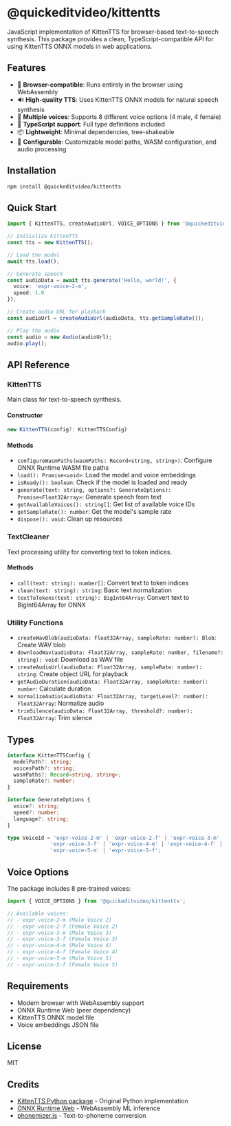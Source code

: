 # @quickeditvideo/kittentts

JavaScript implementation of KittenTTS for browser-based text-to-speech synthesis. This package provides a clean, TypeScript-compatible API for using KittenTTS ONNX models in web applications.

## Features

- 🎯 **Browser-compatible**: Runs entirely in the browser using WebAssembly
- 🔊 **High-quality TTS**: Uses KittenTTS ONNX models for natural speech synthesis
- 🎵 **Multiple voices**: Supports 8 different voice options (4 male, 4 female)
- 🚀 **TypeScript support**: Full type definitions included
- 📦 **Lightweight**: Minimal dependencies, tree-shakeable
- 🔧 **Configurable**: Customizable model paths, WASM configuration, and audio processing

## Installation

```bash
npm install @quickeditvideo/kittentts
```

## Quick Start

```typescript
import { KittenTTS, createAudioUrl, VOICE_OPTIONS } from '@quickeditvideo/kittentts';

// Initialize KittenTTS
const tts = new KittenTTS();

// Load the model
await tts.load();

// Generate speech
const audioData = await tts.generate('Hello, world!', {
  voice: 'expr-voice-2-m',
  speed: 1.0
});

// Create audio URL for playback
const audioUrl = createAudioUrl(audioData, tts.getSampleRate());

// Play the audio
const audio = new Audio(audioUrl);
audio.play();
```

## API Reference

### KittenTTS

Main class for text-to-speech synthesis.

#### Constructor

```typescript
new KittenTTS(config?: KittenTTSConfig)
```

#### Methods

- `configureWasmPaths(wasmPaths: Record<string, string>)`: Configure ONNX Runtime WASM file paths
- `load(): Promise<void>`: Load the model and voice embeddings
- `isReady(): boolean`: Check if the model is loaded and ready
- `generate(text: string, options?: GenerateOptions): Promise<Float32Array>`: Generate speech from text
- `getAvailableVoices(): string[]`: Get list of available voice IDs
- `getSampleRate(): number`: Get the model's sample rate
- `dispose(): void`: Clean up resources

### TextCleaner

Text processing utility for converting text to token indices.

#### Methods

- `call(text: string): number[]`: Convert text to token indices
- `clean(text: string): string`: Basic text normalization
- `textToTokens(text: string): BigInt64Array`: Convert text to BigInt64Array for ONNX

### Utility Functions

- `createWavBlob(audioData: Float32Array, sampleRate: number): Blob`: Create WAV blob
- `downloadWav(audioData: Float32Array, sampleRate: number, filename?: string): void`: Download as WAV file
- `createAudioUrl(audioData: Float32Array, sampleRate: number): string`: Create object URL for playback
- `getAudioDuration(audioData: Float32Array, sampleRate: number): number`: Calculate duration
- `normalizeAudio(audioData: Float32Array, targetLevel?: number): Float32Array`: Normalize audio
- `trimSilence(audioData: Float32Array, threshold?: number): Float32Array`: Trim silence

## Types

```typescript
interface KittenTTSConfig {
  modelPath?: string;
  voicesPath?: string;
  wasmPaths?: Record<string, string>;
  sampleRate?: number;
}

interface GenerateOptions {
  voice?: string;
  speed?: number;
  language?: string;
}

type VoiceId = 'expr-voice-2-m' | 'expr-voice-2-f' | 'expr-voice-3-m' | 
              'expr-voice-3-f' | 'expr-voice-4-m' | 'expr-voice-4-f' | 
              'expr-voice-5-m' | 'expr-voice-5-f';
```

## Voice Options

The package includes 8 pre-trained voices:

```typescript
import { VOICE_OPTIONS } from '@quickeditvideo/kittentts';

// Available voices:
// - expr-voice-2-m (Male Voice 2)
// - expr-voice-2-f (Female Voice 2)
// - expr-voice-3-m (Male Voice 3)
// - expr-voice-3-f (Female Voice 3)
// - expr-voice-4-m (Male Voice 4)
// - expr-voice-4-f (Female Voice 4)
// - expr-voice-5-m (Male Voice 5)
// - expr-voice-5-f (Female Voice 5)
```

## Requirements

- Modern browser with WebAssembly support
- ONNX Runtime Web (peer dependency)
- KittenTTS ONNX model file
- Voice embeddings JSON file

## License

MIT

## Credits

- [KittenTTS Python package](https://github.com/KittenML/KittenTTS/) - Original Python implementation
- [ONNX Runtime Web](https://onnxruntime.ai/docs/get-started/with-javascript/web.html) - WebAssembly ML inference
- [phonemizer.js](https://github.com/xenova/phonemizer.js) - Text-to-phoneme conversion